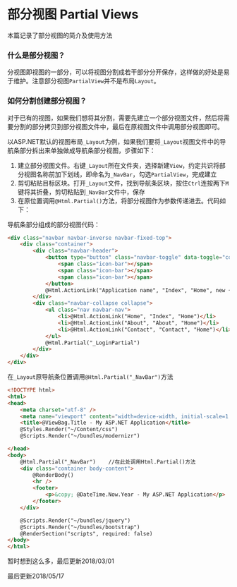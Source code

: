 # 部分视图 Partial Views
本篇记录了部分视图的简介及使用方法

### 什么是部分视图？
分视图即视图的一部分，可以将视图分割成若干部分分开保存，这样做的好处是易于维护。注意部分视图`PartialView`并不是布局`Layout`。

### 如何分割创建部分视图？
对于已有的视图，如果我们想将其分割，需要先建立一个部分视图文件，然后将需要分割的部分拷贝到部分视图文件中，最后在原视图文件中调用部分视图即可。

以ASP.NET默认的视图布局`_Layout`为例，如果我们要将`_Layout`视图文件中的导航条部分拆出来单独做成导航条部分视图，步骤如下：

1. 建立部分视图文件。右键`_Layout`所在文件夹，选择新建`View`，约定共识将部分视图名称前加下划线，即命名为`_NavBar`，勾选`PartialView`，完成建立
2. 剪切粘贴目标区块。打开`_Layout`文件，找到导航条区块，按住`Ctrl`连按两下`M`键将其折叠，剪切粘贴到`_NavBar`文件中，保存
3. 在原位置调用`@Html.Partial()`方法，将部分视图作为参数传递进去。代码如下：

导航条部分组成的部分视图代码：
```html
<div class="navbar navbar-inverse navbar-fixed-top">
    <div class="container">
        <div class="navbar-header">
            <button type="button" class="navbar-toggle" data-toggle="collapse" data-target=".navbar-collapse">
                <span class="icon-bar"></span>
                <span class="icon-bar"></span>
                <span class="icon-bar"></span>
            </button>
            @Html.ActionLink("Application name", "Index", "Home", new { area = "" }, new { @class = "navbar-brand" })
        </div>
        <div class="navbar-collapse collapse">
            <ul class="nav navbar-nav">
                <li>@Html.ActionLink("Home", "Index", "Home")</li>
                <li>@Html.ActionLink("About", "About", "Home")</li>
                <li>@Html.ActionLink("Contact", "Contact", "Home")</li>
            </ul>
            @Html.Partial("_LoginPartial")
        </div>
    </div>
</div>
```

在`_Layout`原导航条位置调用`@Html.Partial("_NavBar")`方法

```html
<!DOCTYPE html>
<html>
<head>
    <meta charset="utf-8" />
    <meta name="viewport" content="width=device-width, initial-scale=1.0">
    <title>@ViewBag.Title - My ASP.NET Application</title>
    @Styles.Render("~/Content/css")
    @Scripts.Render("~/bundles/modernizr")

</head>
<body>
    @Html.Partial("_NavBar")    //在此处调用Html.Partial()方法
    <div class="container body-content">
        @RenderBody()
        <hr />
        <footer>
            <p>&copy; @DateTime.Now.Year - My ASP.NET Application</p>
        </footer>
    </div>

    @Scripts.Render("~/bundles/jquery")
    @Scripts.Render("~/bundles/bootstrap")
    @RenderSection("scripts", required: false)
</body>
</html>
```
暂时想到这么多，最后更新2018/03/01

最后更新2018/05/17
